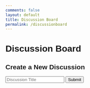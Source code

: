 ```yaml
---
comments: false
layout: default
title: Discussion Board
permalink: /discussionboard
---
```


<html>
<head>
    <title>Discussion Board</title>
    <style>
        /* Basic styling for the discussion board */
        body {
            font-family: Arial, sans-serif;
            margin: 20px;
        }
        .discussion {
            border: 1px solid #ccc;
            padding: 10px;
            margin: 10px 0;
        }
        .post {
            border: 1px solid #eee;
            padding: 10px;
            margin: 10px 0;
        }
        .comment {
            border: 1px solid #f0f0f0;
            padding: 5px;
            margin: 5px 0;
        }
    </style>
</head>
<body>
    <h1>Discussion Board</h1>
    <!-- Create a new discussion form -->
    <h2>Create a New Discussion</h2>
    <form id="create-discussion-form">
        <input type="text" id="discussion-title" placeholder="Discussion Title">
        <button type="submit">Submit</button>
    </form>
    <!-- List of discussions -->
    <div id="discussion-list"></div>
    <script>
        // Function to fetch and display discussions
        function fetchDiscussions() {
            fetch('/discussions', { method: 'GET' })
                .then(response => response.json())
                .then(data => {
                    const discussionList = document.getElementById('discussion-list');
                    discussionList.innerHTML = '';
                    data.forEach(discussion => {
                        // Create a discussion container
                        const discussionDiv = document.createElement('div');
                        discussionDiv.className = 'discussion';
                        // Add the discussion title
                        const title = document.createElement('h3');
                        title.innerText = discussion.title;
                        discussionDiv.appendChild(title);
                        // Add a form for creating a post
                        const postForm = document.createElement('form');
                        postForm.className = 'create-post-form';
                        postForm.innerHTML = `
                            <input type="text" placeholder="New Post">
                            <button type="submit">Post</button>
                        `;
                        // Add the post form to the discussion container
                        discussionDiv.appendChild(postForm);
                        // Add an empty div to display posts
                        const postContainer = document.createElement('div');
                        postContainer.className = 'post-container';
                        // Event listener to create a new post
                        postForm.addEventListener('submit', function (e) {
                            e.preventDefault();
                            const newPostInput = postForm.querySelector('input');
                            const newPost = newPostInput.value;
                            if (newPost) {
                                // Call the create post API and then refresh the discussion
                                createPost(discussion.title, newPost);
                                fetchDiscussions();
                                newPostInput.value = '';
                            }
                        });
                        // Append the post container to the discussion container
                        discussionDiv.appendChild(postContainer);
                        // Fetch and display posts for this discussion
                        fetchPosts(discussion.title, postContainer);
                        // Append the discussion container to the list
                        discussionList.appendChild(discussionDiv);
                    });
                });
        }
        // Function to create a new post
        function createPost(discussionTitle, content) {
            fetch(`/discussions/${discussionTitle}/posts`, {
                method: 'POST',
                headers: {
                    'Content-Type': 'application/json',
                },
                body: JSON.stringify({ 'content': content }),
            });
        }
        // Function to fetch and display posts for a discussion
        function fetchPosts(discussionTitle, postContainer) {
            fetch(`/discussions/${discussionTitle}/posts`, { method: 'GET' })
                .then(response => response.json())
                .then(data => {
                    const posts = data;
                    postContainer.innerHTML = '';
                    posts.forEach(post => {
                        // Create a post container
                        const postDiv = document.createElement('div');
                        postDiv.className = 'post';
                        // Add the post content
                        const content = document.createElement('p');
                        content.innerText = post.content;
                        postDiv.appendChild(content);
                        // Add a form for creating a comment
                        const commentForm = document.createElement('form');
                        commentForm.className = 'create-comment-form';
                        commentForm.innerHTML = `
                            <input type="text" placeholder="Leave a Comment">
                            <button type="submit">Comment</button>
                        `;
                        // Add the comment form to the post container
                        postDiv.appendChild(commentForm);
                        // Add an empty div to display comments
                        const commentContainer = document.createElement('div');
                        commentContainer.className = 'comment-container';
                        // Event listener to create a new comment
                        commentForm.addEventListener('submit', function (e) {
                            e.preventDefault();
                            const newCommentInput = commentForm.querySelector('input');
                            const newComment = newCommentInput.value;
                            if (newComment) {
                                // Call the create comment API and then refresh the comments
                                createComment(discussionTitle, post.post_id, newComment);
                                fetchComments(discussionTitle, post.post_id, commentContainer);
                                newCommentInput.value = '';
                            }
                        });
                        // Append the post container to the post container
                        postContainer.appendChild(postDiv);
                        // Append the comment container to the post container
                        postContainer.appendChild(commentContainer);
                        // Fetch and display comments for this post
                        fetchComments(discussionTitle, post.post_id, commentContainer);
                    });
                });
        }
        // Function to create a new comment
        function createComment(discussionTitle, postId, content) {
            fetch(`/discussions/${discussionTitle}/posts/${postId}/comments`, {
                method: 'POST',
                headers: {
                    'Content-Type': 'application/json',
                },
                body: JSON.stringify({ 'content': content }),
            });
        }
        // Initial fetch of discussions
        fetchDiscussions();
    </script>
</body>
</html>
